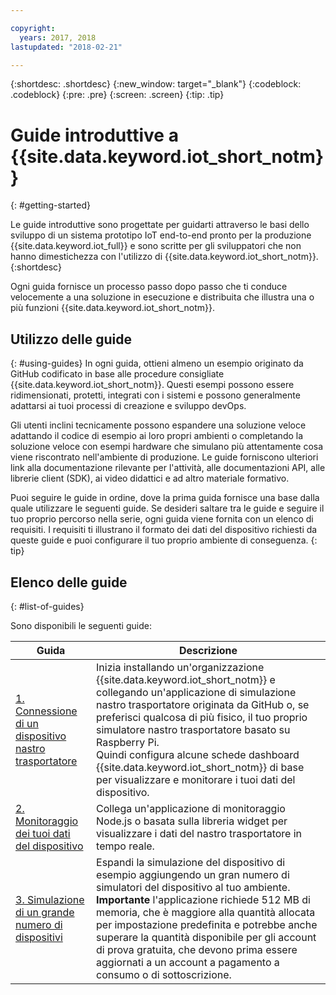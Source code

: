```yaml
---

copyright:
  years: 2017, 2018
lastupdated: "2018-02-21"

---
```


{:shortdesc: .shortdesc}
{:new_window: target="_blank"}
{:codeblock: .codeblock}
{:pre: .pre}
{:screen: .screen}
{:tip: .tip}


# Guide introduttive a {{site.data.keyword.iot_short_notm}}
{: #getting-started}

Le guide introduttive sono progettate per guidarti attraverso le basi dello sviluppo di un sistema prototipo IoT end-to-end pronto per la produzione {{site.data.keyword.iot_full}} e sono scritte per gli sviluppatori che non hanno dimestichezza con l'utilizzo di {{site.data.keyword.iot_short_notm}}.
{:shortdesc}

Ogni guida fornisce un processo passo dopo passo che ti conduce velocemente a una soluzione in esecuzione e distribuita che illustra una o più funzioni {{site.data.keyword.iot_short_notm}}.

## Utilizzo delle guide  
{: #using-guides}
In ogni guida, ottieni almeno un esempio originato da GitHub codificato in base alle procedure consigliate {{site.data.keyword.iot_short_notm}}. Questi esempi possono essere ridimensionati, protetti, integrati con i sistemi e possono generalmente adattarsi ai tuoi processi di creazione e sviluppo devOps.

Gli utenti inclini tecnicamente possono espandere una soluzione veloce adattando il codice di esempio ai loro propri ambienti o completando la soluzione veloce con esempi hardware che simulano più attentamente cosa viene riscontrato nell'ambiente di produzione. Le guide forniscono ulteriori link alla documentazione rilevante per l'attività, alle documentazioni API, alle librerie client (SDK), ai video didattici e ad altro materiale formativo.

Puoi seguire le guide in ordine, dove la prima guida fornisce una base dalla quale utilizzare le seguenti guide. Se desideri saltare tra le guide e seguire il tuo proprio percorso nella serie, ogni guida viene fornita con un elenco di requisiti. I requisiti ti illustrano il formato dei dati del dispositivo richiesti da queste guide e puoi configurare il tuo proprio ambiente di conseguenza.
{: tip}

## Elenco delle guide
{: #list-of-guides}  

Sono disponibili le seguenti guide:

| Guida | Descrizione |    
| ----- | ---- |   
| [1. Connessione di un dispositivo nastro trasportatore](getting-started-iot-conveyor.html) | Inizia installando un'organizzazione {{site.data.keyword.iot_short_notm}} e collegando un'applicazione di simulazione nastro trasportatore originata da GitHub o, se preferisci qualcosa di più fisico, il tuo proprio simulatore nastro trasportatore basato su Raspberry Pi. </br> Quindi configura alcune schede dashboard {{site.data.keyword.iot_short_notm}} di base per visualizzare e monitorare i tuoi dati del dispositivo. |   
| [2. Monitoraggio dei tuoi dati del dispositivo](getting-started-iot-monitoring.html) | Collega un'applicazione di monitoraggio Node.js o basata sulla libreria widget per visualizzare i dati del nastro trasportatore in tempo reale.  
| [3. Simulazione di un grande numero di dispositivi](getting-started-iot-large-scale-simulation.html) | Espandi la simulazione del dispositivo di esempio aggiungendo un gran numero di simulatori del dispositivo al tuo ambiente. </br>**Importante** l'applicazione richiede 512 MB di memoria, che è maggiore alla quantità allocata per impostazione predefinita e potrebbe anche superare la quantità disponibile per gli account di prova gratuita, che devono prima essere aggiornati a un account a pagamento a consumo o di sottoscrizione. |   
